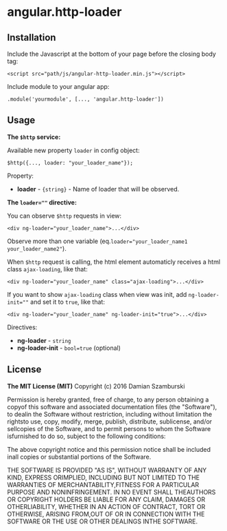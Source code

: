 # angular.http-loader


## Installation
Include the Javascript at the bottom of your page before the closing body tag:
```
<script src="path/js/angular-http-loader.min.js"></script>
```
Include module to your angular app:
```
.module('yourmodule', [..., 'angular.http-loader'])
```

## Usage
**The `$http` service:**

Available new property `loader` in config object:
```
$http({..., loader: "your_loader_name"});
```
Property:
* **loader** - `{string}` - Name of loader that will be observed.

**The `loader=""` directive:**

You can observe `$http` requests in view:
```
<div ng-loader="your_loader_name">...</div>
```
Observe more than one variable (eq.`loader="your_loader_name1 your_loader_name2"`).

When `$http` request is calling, the html element automaticly receives a html class `ajax-loading`, like that:
```
<div ng-loader="your_loader_name" class="ajax-loading">...</div>
```
If you want to show `ajax-loading` class when view was init, add `ng-loader-init=""` and set it to `true`, like that:
```
<div ng-loader="your_loader_name" ng-loader-init="true">...</div>
```

Directives:
* **ng-loader** - `string`
* **ng-loader-init** - `bool=true` (optional)

## License
**The MIT License (MIT)**
Copyright (c) 2016 Damian Szamburski

Permission is hereby granted, free of charge, to any person obtaining a copyof this software and associated documentation files (the "Software"), to dealin the Software without restriction, including without limitation the rightsto use, copy, modify, merge, publish, distribute, sublicense, and/or sellcopies of the Software, and to permit persons to whom the Software isfurnished to do so, subject to the following conditions:

The above copyright notice and this permission notice shall be included inall copies or substantial portions of the Software.

THE SOFTWARE IS PROVIDED "AS IS", WITHOUT WARRANTY OF ANY KIND, EXPRESS ORIMPLIED, INCLUDING BUT NOT LIMITED TO THE WARRANTIES OF MERCHANTABILITY,FITNESS FOR A PARTICULAR PURPOSE AND NONINFRINGEMENT. IN NO EVENT SHALL THEAUTHORS OR COPYRIGHT HOLDERS BE LIABLE FOR ANY CLAIM, DAMAGES OR OTHERLIABILITY, WHETHER IN AN ACTION OF CONTRACT, TORT OR OTHERWISE, ARISING FROM,OUT OF OR IN CONNECTION WITH THE SOFTWARE OR THE USE OR OTHER DEALINGS INTHE SOFTWARE.
